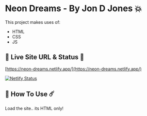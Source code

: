 # Neon Dreams - By Jon D Jones 💥

This project makes uses of:

- HTML
- CSS
- JS

## 👻 Live Site URL & Status 👺

[https://neon-dreams.netlify.app/](https://neon-dreams.netlify.app/)

[![Netlify Status](https://api.netlify.com/api/v1/badges/3353ea1c-4c30-485b-81e1-d88cb63d8994/deploy-status)](https://app.netlify.com/sites/neon-dreams/deploys)

## 👾 How To Use ☄️

Load the site.. its HTML only!
